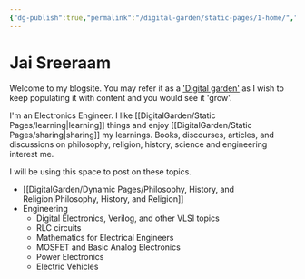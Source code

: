 ```yaml
---
{"dg-publish":true,"permalink":"/digital-garden/static-pages/1-home/","tags":"gardenEntry","dgHomeLink":true,"dgPassFrontmatter":false}
---
```


# Jai Sreeraam
Welcome to my blogsite. You may refer it as a ['Digital garden'](https://maggieappleton.com/garden-history) as I wish to keep populating it with content and you would see it 'grow'. 

I'm an Electronics Engineer. I like [[DigitalGarden/Static Pages/learning|learning]] things and enjoy [[DigitalGarden/Static Pages/sharing|sharing]] my learnings. Books, discourses, articles, and discussions on philosophy, religion, history, science and engineering interest me.

I will be using this space to post on these topics.

- [[DigitalGarden/Dynamic Pages/Philosophy, History, and Religion|Philosophy, History, and Religion]]
- Engineering
	- Digital Electronics, Verilog, and other VLSI topics
	- RLC circuits
	- Mathematics for Electrical Engineers
	- MOSFET and Basic Analog Electronics
	- Power Electronics
	- Electric Vehicles


